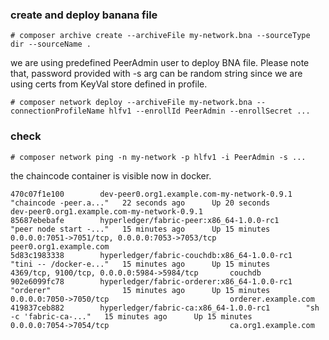 ### create and deploy banana file
```
# composer archive create --archiveFile my-network.bna --sourceType dir --sourceName .
```
we are using predefined PeerAdmin user to deploy BNA file. Please note that, password provided with -s arg can be random string since we are using certs from KeyVal store defined in profile. 
```
# composer network deploy --archiveFile my-network.bna --connectionProfileName hlfv1 --enrollId PeerAdmin --enrollSecret ... 
```
### check
```
# composer network ping -n my-network -p hlfv1 -i PeerAdmin -s ...
```
the chaincode container is visible now in docker.
```
470c07f1e100        dev-peer0.org1.example.com-my-network-0.9.1   "chaincode -peer.a..."   22 seconds ago      Up 20 seconds                                                        dev-peer0.org1.example.com-my-network-0.9.1
85687ebebafe        hyperledger/fabric-peer:x86_64-1.0.0-rc1      "peer node start -..."   15 minutes ago      Up 15 minutes       0.0.0.0:7051->7051/tcp, 0.0.0.0:7053->7053/tcp   peer0.org1.example.com
5d83c1983338        hyperledger/fabric-couchdb:x86_64-1.0.0-rc1   "tini -- /docker-e..."   15 minutes ago      Up 15 minutes       4369/tcp, 9100/tcp, 0.0.0.0:5984->5984/tcp       couchdb
902e6099fc78        hyperledger/fabric-orderer:x86_64-1.0.0-rc1   "orderer"                15 minutes ago      Up 15 minutes       0.0.0.0:7050->7050/tcp                           orderer.example.com
419837ceb882        hyperledger/fabric-ca:x86_64-1.0.0-rc1        "sh -c 'fabric-ca-..."   15 minutes ago      Up 15 minutes       0.0.0.0:7054->7054/tcp                           ca.org1.example.com
```
